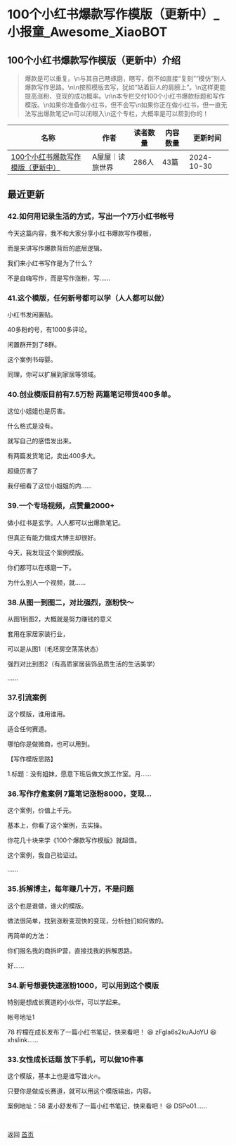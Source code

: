 # 100个小红书爆款写作模版（更新中）_小报童_Awesome_XiaoBOT

## 100个小红书爆款写作模版（更新中）介绍
> 爆款是可以重复。\n与其自己瞎琢磨，瞎写，倒不如直接“复刻”“模仿”别人爆款写作思路。\n\n按照模版去写，犹如“站着巨人的肩膀上”。\n这样更能提高涨粉、变现的成功概率。\n\n本专栏交付100个小红书爆款标题和写作模版。\n如果你准备做小红书，但不会写\n如果你正在做小红书，但一直无法写出爆款笔记\n可以闭眼入\n这个专栏，大概率是可以帮到你的！  
  


|名称|作者|读者数量|内容数量|更新时间|
|---|---|---|---|---|
|[100个小红书爆款写作模版（更新中）](https://xiaobot.net/p/shenzg5200?refer=0b133df9-27dc-423b-8101-639049001c13)|A屋屋｜读旅世界|286人|43篇|2024-10-30|

## 最近更新
### 42.如何用记录生活的方式，写出一个7万小红书帐号

今天这篇内容，我不和大家分享小红书爆款写作模板，

而是来讲写作爆款背后的底层逻辑。

我们来小红书写作是为了什么？

不是自嗨写作，而是写作涨粉，写......

### 41.这个模版，任何新号都可以学（人人都可以做）

小红书发闲置贴。

40多粉的号，有1000多评论。

闲置群开到了8群。

这个案例书母婴。

同理，你可以扩展到家居等领域。

### 40.创业模版目前有7.5万粉 两篇笔记带货400多单。

这位小姐姐也是厉害。

什么格式是没有。

就写自己的感悟发出来。

有两篇发货笔记，卖出400多大。

超级厉害了

我仔细看了这位小姐姐的内......

### 39.一个专场视频，点赞量2000+

做小红书是玄学。人人都可以出爆款笔记。

但真正有能力做成大博主却很好。

今天，我发现这个案例模版。

你们都可以在琢磨一下。

为什么别人一个视频，就......

### 38.从图一到图二，对比强烈，涨粉快～

从图1到图2，大概就是努力赚钱的意义

套用在家居家装行业，

可以是从图1（毛坯房空荡荡状态）

强烈对比到图2（有高质家居装饰品质生活的生活美学）

......

### 37.引流案例

这个模版，谁用谁用。

适合任何赛道。

哪怕你是做微商，也可以用到。

【写作模版思路】

1.标题：没有姐妹，愿意下班后做文旅工作室。月......

### 36.写作疗愈案例 7篇笔记涨粉8000，变现…

这个案例，价值上千元。

基本上，你看了这个案例，去实操。

你花几十块来学《100个爆款写作模版》就超值。

这个案例，我自己验证过。

......

### 35.拆解博主，每年赚几十万，不是问题

这个也是谁做，谁火的模版。

做法很简单，找到涨粉变现快的变现，分析他们如何做的。

再简单的方法：

你们报名我的商拆IP营，直接找我的拆解思路。

好......

### 34.新号想要快速涨粉1000，可以用到这个模版

特别是想成长赛道的小伙伴，可以学起来。

帐号地址1

78 柠檬在成长发布了一篇小红书笔记，快来看吧！ 😆 zFgIa6s2kuAJoYU 😆 xhslink......

### 33.女性成长话题 放下手机，可以做10件事

这个模版，基本上也是谁写谁火🔥。

只要你是做成长赛道，就可以用这个模版输出，内容。

案例地址：58 麦小舒发布了一篇小红书笔记，快来看吧！ 😆 DSPo01......


<a href="https://github.com/Reno9527/awesome-xiaobot" style="color: white; text-decoration: none;">awesome-xiaobot</a>

返回 [首页](../README.md)
